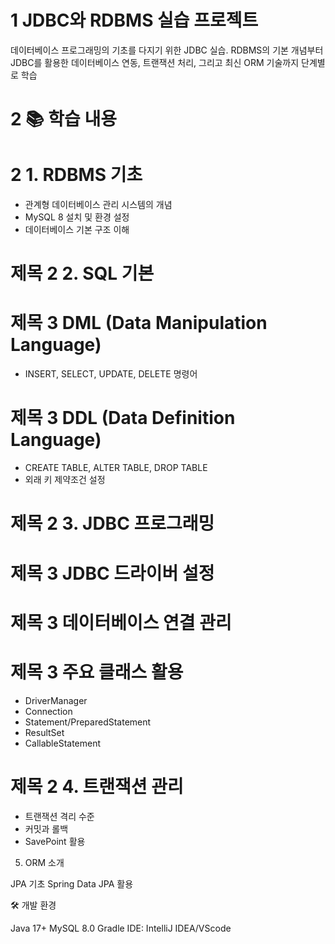 # 1 JDBC와 RDBMS 실습 프로젝트
데이터베이스 프로그래밍의 기초를 다지기 위한 JDBC 실습. RDBMS의 기본 개념부터 JDBC를 활용한 데이터베이스 연동, 트랜잭션 처리, 그리고 최신 ORM 기술까지 단계별로 학습

# 2 📚 학습 내용
# 2 1. RDBMS 기초

- 관계형 데이터베이스 관리 시스템의 개념
- MySQL 8 설치 및 환경 설정
- 데이터베이스 기본 구조 이해

# 제목 2 2. SQL 기본
# 제목 3 DML (Data Manipulation Language)
- INSERT, SELECT, UPDATE, DELETE 명령어
# 제목 3 DDL (Data Definition Language)
- CREATE TABLE, ALTER TABLE, DROP TABLE
- 외래 키 제약조건 설정
# 제목 2 3. JDBC 프로그래밍
# 제목 3 JDBC 드라이버 설정
# 제목 3 데이터베이스 연결 관리
# 제목 3 주요 클래스 활용
-  DriverManager
-  Connection
-  Statement/PreparedStatement
-  ResultSet
-  CallableStatement
# 제목 2 4. 트랜잭션 관리
- 트랜잭션 격리 수준
- 커밋과 롤백
- SavePoint 활용

5. ORM 소개

JPA 기초
Spring Data JPA 활용

🛠 개발 환경

Java 17+
MySQL 8.0
Gradle
IDE: IntelliJ IDEA/VScode
